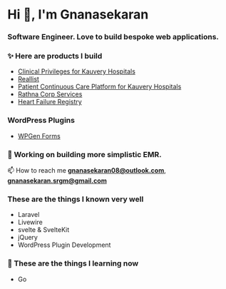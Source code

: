 <h1>Hi 👋, I'm Gnanasekaran</h1>
<h3>Software Engineer. Love to build bespoke web applications.</h3>

### ✨ Here are products I build
- [Clinical Privileges for Kauvery Hospitals](https://cp.kauveryhospital.com/)
- [Reallist](https://app.reallist.in/)
- [Patient Continuous Care Platform for Kauvery Hospitals](https://cccm.kauveryhospital.com/login)
- [Rathna Corp Services](https://rathnacorp.com/)
- [Heart Failure Registry](https://registry.cccm.app/)

### WordPress Plugins
- [WPGen Forms](https://github.com/gnanasekaran08/wpgen-forms-plugin)

   
### :loudspeaker: Working on building more simplistic EMR.


📫 How to reach me **gnanasekaran08@outlook.com**, **gnanasekaran.srgm@gmail.com**

### These are the things I known very well
- Laravel
- Livewire
- svelte & SvelteKit
- jQuery
- WordPress Plugin Development


### 🌱 These are the things I learning now
- Go

